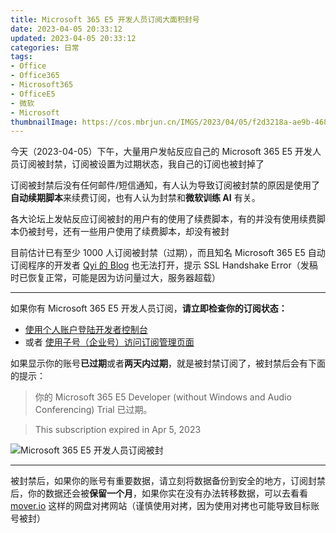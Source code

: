 ```yaml
---
title: Microsoft 365 E5 开发人员订阅大面积封号
date: 2023-04-05 20:33:12
updated: 2023-04-05 20:33:12
categories: 日常
tags:
- Office
- Office365
- Microsoft365
- OfficeE5
- 微软
- Microsoft
thumbnailImage: https://cos.mbrjun.cn/IMGS/2023/04/05/f2d3218a-ae9b-4684-8170-9ef7fded8d6f.webp
---
```

今天（2023-04-05）下午，大量用户发帖反应自己的 Microsoft 365 E5 开发人员订阅被封禁，订阅被设置为过期状态，我自己的订阅也被封掉了
<!-- more -->

订阅被封禁后没有任何邮件/短信通知，有人认为导致订阅被封禁的原因是使用了**自动续期脚本**来续费订阅，也有人认为封禁和**微软训练 AI** 有关。 

各大论坛上发帖反应订阅被封的用户有的使用了续费脚本，有的并没有使用续费脚本仍被封号，还有一些用户使用了续费脚本，却没有被封  

目前估计已有至少 1000 人订阅被封禁（过期），而且知名 Microsoft 365 E5 自动订阅程序的开发者 [Qyi 的 Blog](https://qyi.io/) 也无法打开，提示 SSL Handshake Error（发稿时已恢复正常，可能是因为访问量过大，服务器超载）  

---

如果你有 Microsoft 365 E5 开发人员订阅，**请立即检查你的订阅状态：**

- [使用个人账户登陆开发者控制台](https://developer.microsoft.com/en-us/microsoft-365/profile)
- 或者 [使用子号（企业号）访问订阅管理页面](https://admin.microsoft.com/Adminportal/Home?source=applauncher#/subscriptions)

如果显示你的账号**已过期**或者**两天内过期**，就是被封禁订阅了，被封禁后会有下面的提示：  

> 你的 Microsoft 365 E5 Developer (without Windows and Audio Conferencing) Trial 已过期。  

> This subscription expired in Apr 5, 2023

![Microsoft 365 E5 开发人员订阅被封](https://cos.mbrjun.cn/IMGS/2023/04/05/5e939bc4-e963-4cbf-b5b8-be37ee6fbfe0.webp)

---

被封禁后，如果你的账号有重要数据，请立刻将数据备份到安全的地方，订阅封禁后，你的数据还会被**保留一个月**，如果你实在没有办法转移数据，可以去看看 [mover.io](https://www.mover.io) 这样的网盘对拷网站（谨慎使用对拷，因为使用对拷也可能导致目标账号被封）  
